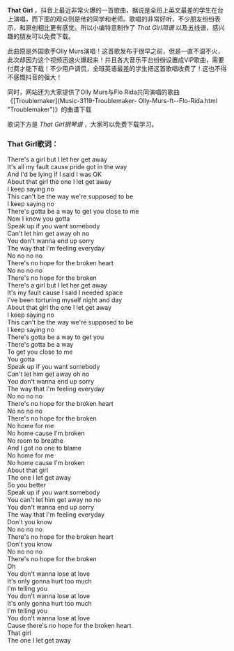 

**That Girl**
，抖音上最近非常火爆的一首歌曲，据说是全班上英文最差的学生在台上演唱，而下面的观众则是他的同学和老师。歌唱的非常好听，不少朋友纷纷表示，和原创相比更有感觉。所以小编特意制作了
_That Girl简谱_ 以及五线谱，感兴趣的朋友可以免费下载。

此曲原是外国歌手Olly
Murs演唱！这首歌发布于很早之前，但是一直不温不火，此次却因为这个视频迅速火爆起来！并且各大音乐平台纷纷设置成VIP歌曲，需要付费才能下载！不少用户调侃，全班英语最差的学生把这首歌唱收费了！这也不得不感慨抖音的强大！

同时，网站还为大家提供了Olly Murs与Flo Rida共同演唱的歌曲《[Troublemaker](Music-3119-Troublemaker-
Olly-Murs-ft--Flo-Rida.html "Troublemaker")》的曲谱下载

歌词下方是 _That Girl钢琴谱_ ，大家可以免费下载学习。

### That Girl歌词：

There's a girl but I let her get away  
It's all my fault cause pride got in the way  
And I'd be lying if I said I was OK  
About that girl the one I let get away  
I keep saying no  
This can't be the way we're supposed to be  
I keep saying no  
There's gotta be a way to get you close to me  
Now I know you gotta  
Speak up if you want somebody  
Can't let him get away oh no  
You don't wanna end up sorry  
The way that I'm feeling everyday  
No no no no  
There's no hope for the broken heart  
No no no no  
There's no hope for the broken  
There's a girl but I let her get away  
It's my fault cause I said I needed space  
I've been torturing myself night and day  
About that girl the one I let get away  
I keep saying no  
This can't be the way we're supposed to be  
I keep saying no  
There's gotta be a way to get you  
There's gotta be a way  
To get you close to me  
You gotta  
Speak up if you want somebody  
Can't let him get away oh no  
You don't wanna end up sorry  
The way that I'm feeling everyday  
No no no no  
There's no hope for the broken heart  
No no no no  
There's no hope for the broken  
No home for me  
No home cause I'm broken  
No room to breathe  
And I got no one to blame  
No home for me  
No home cause I'm broken  
About that girl  
The one I let get away  
So you better  
Speak up if you want somebody  
You can't let him get away no no  
You don't wanna end up sorry  
The way that I'm feeling everyday  
Don't you know  
No no no no  
There's no hope for the broken heart  
Don't you know  
No no no no  
There's no hope for the broken  
Oh  
You don't wanna lose at love  
It's only gonna hurt too much  
I'm telling you  
You don't wanna lose at love  
It's only gonna hurt too much  
I'm telling you  
You don't wanna lose at love  
Cause there's no hope for the broken heart  
That girl  
The one I let get away

